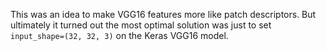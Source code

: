 This was an idea to make VGG16 features more like patch descriptors. But ultimately it turned out the most optimal solution was just to set `input_shape=(32, 32, 3)` on the Keras VGG16 model.